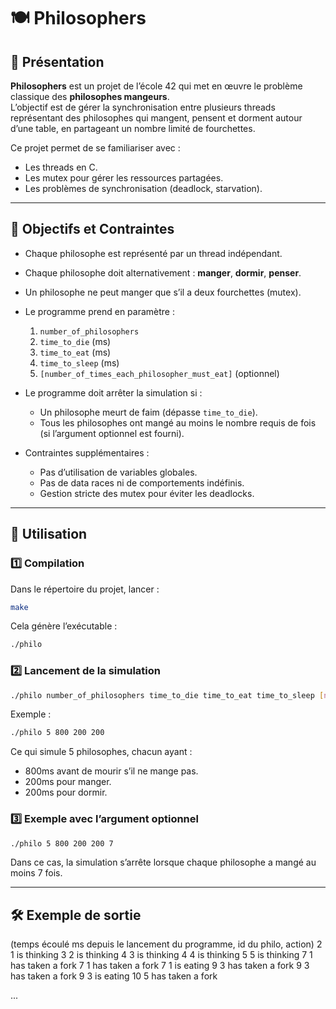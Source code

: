 # 🍽️ Philosophers

## 📖 Présentation
**Philosophers** est un projet de l’école 42 qui met en œuvre le problème classique des **philosophes mangeurs**.  
L’objectif est de gérer la synchronisation entre plusieurs threads représentant des philosophes qui mangent, pensent et dorment autour d’une table, en partageant un nombre limité de fourchettes.  

Ce projet permet de se familiariser avec :  
- Les threads en C.  
- Les mutex pour gérer les ressources partagées.  
- Les problèmes de synchronisation (deadlock, starvation).  

---

## 🎯 Objectifs et Contraintes
- Chaque philosophe est représenté par un thread indépendant.  
- Chaque philosophe doit alternativement : **manger**, **dormir**, **penser**.  
- Un philosophe ne peut manger que s’il a deux fourchettes (mutex).  
- Le programme prend en paramètre :  
  1. `number_of_philosophers`  
  2. `time_to_die` (ms)  
  3. `time_to_eat` (ms)  
  4. `time_to_sleep` (ms)  
  5. `[number_of_times_each_philosopher_must_eat]` (optionnel)  

- Le programme doit arrêter la simulation si :  
  - Un philosophe meurt de faim (dépasse `time_to_die`).  
  - Tous les philosophes ont mangé au moins le nombre requis de fois (si l’argument optionnel est fourni).  

- Contraintes supplémentaires :  
  - Pas d’utilisation de variables globales.  
  - Pas de data races ni de comportements indéfinis.  
  - Gestion stricte des mutex pour éviter les deadlocks.  

---

## 🚀 Utilisation

### 1️⃣ Compilation
Dans le répertoire du projet, lancer : 
```bash
make  
```
Cela génère l’exécutable :  
``` bash
./philo  
```

### 2️⃣ Lancement de la simulation
```bash
./philo number_of_philosophers time_to_die time_to_eat time_to_sleep [number_of_times_each_philosopher_must_eat]  
```

Exemple :  
```bash
./philo 5 800 200 200  
```

Ce qui simule 5 philosophes, chacun ayant :  
- 800ms avant de mourir s’il ne mange pas.  
- 200ms pour manger.  
- 200ms pour dormir.  

### 3️⃣ Exemple avec l’argument optionnel
```bash
./philo 5 800 200 200 7  
```

Dans ce cas, la simulation s’arrête lorsque chaque philosophe a mangé au moins 7 fois.  

---

## 🛠️ Exemple de sortie
(temps écoulé ms depuis le lancement du programme, id du philo, action) 
2 1 is thinking
3 2 is thinking
4 3 is thinking
4 4 is thinking
5 5 is thinking
7 1 has taken a fork
7 1 has taken a fork
7 1 is eating
9 3 has taken a fork
9 3 has taken a fork
9 3 is eating
10 5 has taken a fork

...  

